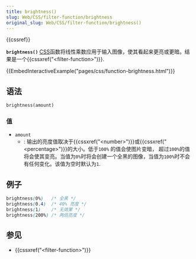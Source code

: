 ```yaml
---
title: brightness()
slug: Web/CSS/filter-function/brightness
original_slug: Web/CSS/filter-function/brightness()
---
```

{{cssref}}

**`brightness()`** [CSS](/zh-CN/docs/Web/CSS)函数将线性乘数应用于输入图像，使其看起来更亮或更暗。结果是一个{{cssxref("&lt;filter-function&gt;")}}.

{{EmbedInteractiveExample("pages/css/function-brightness.html")}}

## 语法

```plain
brightness(amount)
```

### 值

- `amount`
  - : 输出的亮度值取决于{{cssxref("&lt;number&gt;")}}或{{cssxref("&lt;percentage&gt;")}}的大小。低于`100%` 的值会使图片变暗， 超过`100%`的值将会使其变亮。当值为`0%`时将会创建一个全黑的图像，当值为`100%`时不会有任何变化。该值为空时默认为`1`.

## 例子

```css
brightness(0%)   /* 全黑 */
brightness(0.4)  /* 40% 亮度 */
brightness(1)    /* 无效果 */
brightness(200%) /* 两倍亮度 */
```

## 参见

- {{cssxref("&lt;filter-function&gt;")}}
